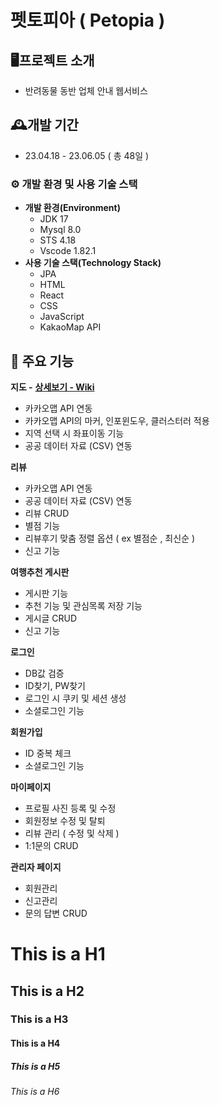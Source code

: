 펫토피아 ( Petopia )
=============
## 🖥️프로젝트 소개
* 반려동물 동반 업체 안내 웹서비스

## 🕰️개발 기간
* 23.04.18 - 23.06.05 ( 총 48일 )

### ⚙️ 개발 환경 및 사용 기술 스택
* **개발 환경(Environment)**
  * JDK 17
  * Mysql 8.0
  * STS 4.18
  * Vscode 1.82.1
* **사용 기술 스택(Technology Stack)**
  * JPA
  * HTML
  * React
  * CSS
  * JavaScript
  * KakaoMap API

## 📌 주요 기능
**지도 -** **[상세보기 - Wiki](https://github.com/dlrdyd97/Petopia_BE/wiki/%EC%A7%80%EB%8F%84-(-Map-)-%EA%B8%B0%EB%8A%A5-%EC%86%8C%EA%B0%9C)**
* 카카오맵 API 연동
* 카카오맵 API의 마커, 인포윈도우, 클러스터러 적용
* 지역 선택 시 좌표이동 기능
* 공공 데이터 자료 (CSV) 연동

**리뷰**
* 카카오맵 API 연동
* 공공 데이터 자료 (CSV) 연동
* 리뷰 CRUD
* 별점 기능
* 리뷰후기 맞춤 정렬 옵션 ( ex 별점순 , 최신순 )
* 신고 기능

**여행추천 게시판**
* 게시판 기능
* 추천 기능 및 관심목록 저장 기능
* 게시글 CRUD
* 신고 기능

**로그인**
* DB값 검증
* ID찾기, PW찾기
* 로그인 시 쿠키 및 세션 생성
* 소셜로그인 기능

**회원가입**
* ID 중복 체크
* 소셜로그인 기능

**마이페이지**
* 프로필 사진 등록 및 수정
* 회원정보 수정 및 탈퇴
* 리뷰 관리 ( 수정 및 삭제 )
* 1:1문의 CRUD

**관리자 페이지**
* 회원관리
* 신고관리
* 문의 답변 CRUD

# This is a H1
## This is a H2
### This is a H3
#### This is a H4
##### This is a H5
###### This is a H6
